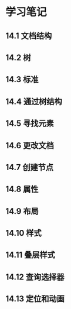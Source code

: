 # 学习笔记

## 14.1 文档结构

## 14.2 树

## 14.3 标准

## 14.4 通过树结构

## 14.5 寻找元素

## 14.6 更改文档

## 14.7 创建节点

## 14.8 属性

## 14.9 布局

## 14.10 样式

## 14.11 叠层样式

## 14.12 查询选择器

## 14.13 定位和动画
